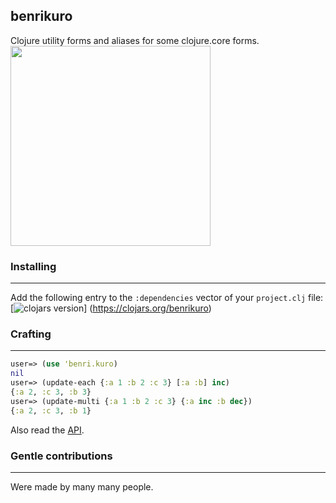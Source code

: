 benrikuro
-------
Clojure utility forms and aliases for some clojure.core forms.
<img height=320 src="http://upload.wikimedia.org/wikipedia/commons/8/82/Onigiri_at_a_convenience_store_by_typester_in_Kamakura.jpg"></img>

### Installing
-------
Add the following entry to the `:dependencies` vector of your `project.clj` file:
[![clojars version](https://clojars.org/benrikuro/latest-version.svg?raw=true)]
(https://clojars.org/benrikuro)

### Crafting
-------
```clj
user=> (use 'benri.kuro)
nil
user=> (update-each {:a 1 :b 2 :c 3} [:a :b] inc)
{:a 2, :c 3, :b 3}
user=> (update-multi {:a 1 :b 2 :c 3} {:a inc :b dec})
{:a 2, :c 3, :b 1}
```
Also read the [API](http://ccfontes.github.io/benrikuro/benri.kuro.html).

### Gentle contributions
-------
Were made by many many people.
